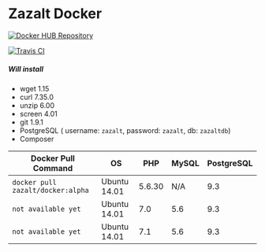 # Zazalt Docker

[![Docker HUB Repository](http://dockeri.co/image/zazalt/docker)](https://hub.docker.com/r/zazalt/docker/)

[![Travis CI](https://travis-ci.org/Zazalt/Docker.svg?branch=master)](https://travis-ci.org/Zazalt/Docker)


##### Will install
* wget 1.15
* curl 7.35.0
* unzip 6.00
* screen 4.01
* git 1.9.1
* PostgreSQL ( username: `zazalt`, password: `zazalt`, db: `zazaltdb`)
* Composer


| Docker Pull Command                | OS            | PHP    | MySQL | PostgreSQL |
| ---------------------------------- |---------------| -------| ----- | ---------- |
| `docker pull zazalt/docker:alpha`  | Ubuntu 14.01  | 5.6.30 | N/A   | 9.3        |
| `not available yet`                | Ubuntu 14.01  | 7.0    | 5.6   | 9.3        |
| `not available yet`                | Ubuntu 14.01  | 7.1    | 5.6   | 9.3        |